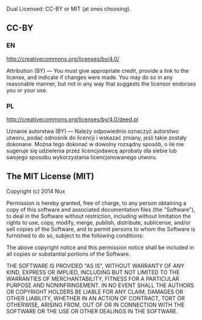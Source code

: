Dual Licensed: CC-BY or MIT (at ones choosing).

CC-BY
-----

### EN ###

http://creativecommons.org/licenses/by/4.0/

Attribution (BY) — You must give appropriate credit, provide a link to the license, 
and indicate if changes were made. You may do so in any reasonable manner, 
but not in any way that suggests the licensor endorses you or your use.

### PL ###

http://creativecommons.org/licenses/by/4.0/deed.pl

Uznanie autorstwa (BY) — Należy odpowiednio oznaczyć autorstwo utworu, podać odnośnik 
do licencji i wskazać zmiany, jeśli takie zostały dokonane. Można tego dokonać 
w dowolny rozsądny sposób, o ile nie sugeruje się udzielenia przez licencjodawcę 
aprobaty dla siebie lub swojego sposobu wykorzystania licencjonowanego utworu.


The MIT License (MIT)
---------------------

Copyright (c) 2014 Nux

Permission is hereby granted, free of charge, to any person obtaining a copy of
this software and associated documentation files (the "Software"), to deal in
the Software without restriction, including without limitation the rights to
use, copy, modify, merge, publish, distribute, sublicense, and/or sell copies of
the Software, and to permit persons to whom the Software is furnished to do so,
subject to the following conditions:

The above copyright notice and this permission notice shall be included in all
copies or substantial portions of the Software.

THE SOFTWARE IS PROVIDED "AS IS", WITHOUT WARRANTY OF ANY KIND, EXPRESS OR
IMPLIED, INCLUDING BUT NOT LIMITED TO THE WARRANTIES OF MERCHANTABILITY, FITNESS
FOR A PARTICULAR PURPOSE AND NONINFRINGEMENT. IN NO EVENT SHALL THE AUTHORS OR
COPYRIGHT HOLDERS BE LIABLE FOR ANY CLAIM, DAMAGES OR OTHER LIABILITY, WHETHER
IN AN ACTION OF CONTRACT, TORT OR OTHERWISE, ARISING FROM, OUT OF OR IN
CONNECTION WITH THE SOFTWARE OR THE USE OR OTHER DEALINGS IN THE SOFTWARE.

